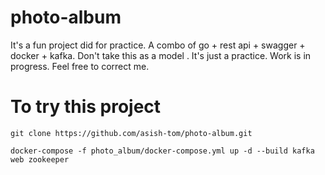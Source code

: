 # photo-album
It's a fun project did for practice. A combo of go + rest api + swagger + docker + kafka. Don't take this as a model . It's just a practice.  Work is in progress. Feel free to correct me. 

# To try this project
```
git clone https://github.com/asish-tom/photo-album.git

docker-compose -f photo_album/docker-compose.yml up -d --build kafka web zookeeper
```
